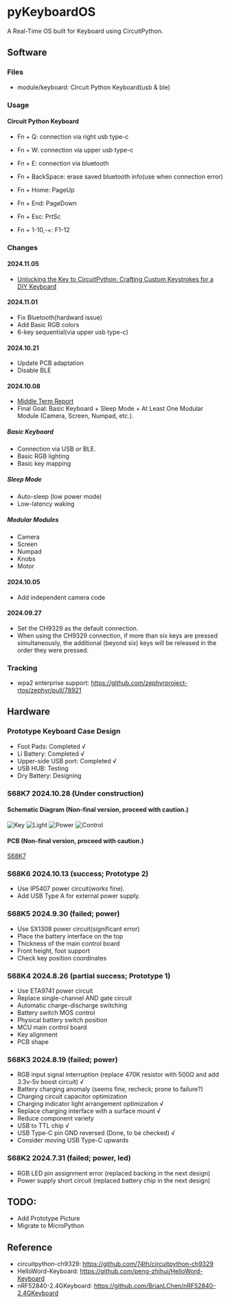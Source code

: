 # pyKeyboardOS

A Real-Time OS built for Keyboard using CircuitPython.

## Software

### Files

- module/keyboard: Circuit Python Keyboard(usb & ble)

### Usage

#### Circuit Python Keyboard

- Fn + Q: connection via right usb type-c
- Fn + W: connection via upper usb type-c
- Fn + E: connection via bluetooth
- Fn + BackSpace: erase saved bluetooth info(use when connection error)

- Fn + Home: PageUp
- Fn + End: PageDown
- Fn + Esc: PrtSc
- Fn + 1-10,-+: F1-12

### Changes

#### 2024.11.05
- [Unlocking the Key to CircuitPython: Crafting Custom Keystrokes for a DIY Keyboard](https://docs.qq.com/slide/DUkpNVmtPandxWmdu)

#### 2024.11.01
- Fix Bluetooth(hardward issue)
- Add Basic RGB colors
- 6-key sequential(via upper usb type-c)

#### 2024.10.21
- Update PCB adaptation
- Disable BLE

#### 2024.10.08
- [Middle Term Report](https://docs.qq.com/slide/DUnJsUXBYbUl4WGhJ)
- Final Goal: Basic Keyboard + Sleep Mode + At Least One Modular Module (Camera, Screen, Numpad, etc.).

##### Basic Keyboard
- Connection via USB or BLE.
- Basic RGB lighting
- Basic key mapping

##### Sleep Mode
- Auto-sleep (low power mode)
- Low-latency waking

##### Modular Modules
- Camera
- Screen
- Numpad
- Knobs
- Motor

#### 2024.10.05
- Add independent camera code

#### 2024.09.27

- Set the CH9329 as the default connection.
- When using the CH9329 connection, if more than six keys are pressed simultaneously, the additional (beyond six) keys will be released in the order they were pressed.

### Tracking

- wpa2 enterprise support: https://github.com/zephyrproject-rtos/zephyr/pull/78921

## Hardware

### Prototype Keyboard Case Design

- Foot Pads: Completed √
- Li Battery: Completed √
- Upper-side USB port: Completed √
- USB HUB: Testing
- Dry Battery: Designing

### S68K7 2024.10.28 (Under construction)

#### Schematic Diagram (Non-final version, proceed with caution.)
![Key](Schematic/S68K7/Key_2024-11-05.png)
![Light](Schematic/S68K7/Light_2024-11-05.png)
![Power](Schematic/S68K7/Power_2024-11-05.png)
![Control](Schematic/S68K7/Control_2024-11-05.png)

#### PCB (Non-final version, proceed with caution.)
[S68K7](PCB/S68K7/PCB_PCB108_1_2024-11-05.pdf)

### S68K6 2024.10.13 (success; Prototype 2)

- Use IP5407 power circuit(works fine).
- Add USB Type A for external power supply. 

### S68K5 2024.9.30 (failed; power)

- Use SX1308 power circuit(significant error)
- Place the battery interface on the top
- Thickness of the main control board
- Front height, foot support
- Check key position coordinates

### S68K4 2024.8.26 (partial success; Prototype 1)

- Use ETA9741 power circuit
- Replace single-channel AND gate circuit
- Automatic charge-discharge switching
- Battery switch MOS control
- Physical battery switch position
- MCU main control board
- Key alignment
- PCB shape

### S68K3 2024.8.19 (failed; power)

- RGB input signal interruption (replace 470K resistor with 500Ω and add 3.3v-5v boost circuit) √
- Battery charging anomaly (seems fine, recheck; prone to failure?)
- Charging circuit capacitor optimization
- Charging indicator light arrangement optimization √
- Replace charging interface with a surface mount √
- Reduce component variety
- USB to TTL chip √
- USB Type-C pin GND reversed (Done, to be checked) √
- Consider moving USB Type-C upwards

### S68K2 2024.7.31 (failed; power, led)

- RGB LED pin assignment error (replaced backing in the next design)
- Power supply short circuit (replaced battery chip in the next design)

## TODO:
- Add Prototype Picture
- Migrate to MicroPython

## Reference

- circuitpython-ch9329: https://github.com/74th/circuitpython-ch9329
- HelloWord-Keyboard: https://github.com/peng-zhihui/HelloWord-Keyboard
- nRF52840-2.4GKeyboard: https://github.com/BrianLChen/nRF52840-2.4GKeyboard

